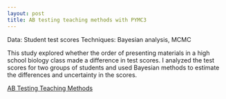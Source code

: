 ```yaml
---
layout: post
title: AB testing teaching methods with PYMC3  
---
```


Data: Student test scores
Techniques: Bayesian analysis, MCMC

This study explored whether the order of presenting materials in a high school biology class made a difference in test scores. I analyzed the test scores for two groups of students and used Bayesian methods to estimate the differences and uncertainty in the scores.

[AB Testing Teaching Methods](https://github.com/JoomiK/AB-testing-teaching-methods/blob/master/AB_Testing_teaching_methods.ipynb)
